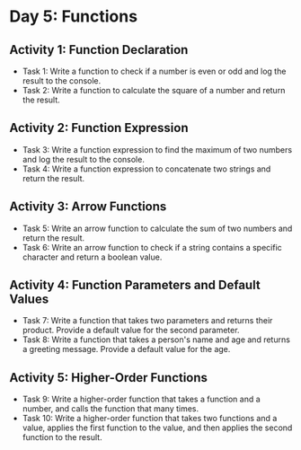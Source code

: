 # Day 5: Functions

## Activity 1: Function Declaration

- Task 1: Write a function to check if a number is even or odd and log the result to the console.
- Task 2: Write a function to calculate the square of a number and return the result.

## Activity 2: Function Expression

- Task 3: Write a function expression to find the maximum of two numbers and log the result to the console.
- Task 4: Write a function expression to concatenate two strings and return the result.

## Activity 3: Arrow Functions

- Task 5: Write an arrow function to calculate the sum of two numbers and return the result.
- Task 6: Write an arrow function to check if a string contains a specific character and return a boolean value.

## Activity 4: Function Parameters and Default Values

- Task 7: Write a function that takes two parameters and returns their product. Provide a default value for the second parameter.
- Task 8: Write a function that takes a person's name and age and returns a greeting message. Provide a default value for the age.

## Activity 5: Higher-Order Functions

- Task 9: Write a higher-order function that takes a function and a number, and calls the function that many times.
- Task 10: Write a higher-order function that takes two functions and a value, applies the first function to the value, and then applies the second function
    to the result.
